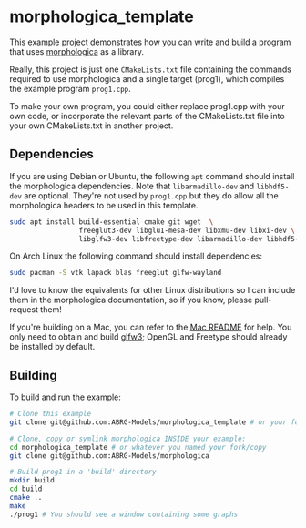 # morphologica_template

This example project demonstrates how you
can write and build a program that uses [morphologica](https://github.com/ABRG-Models/morphologica) as a library.

Really, this project is just one `CMakeLists.txt` file containing the
commands required to use morphologica and a single target (prog1),
which compiles the example program `prog1.cpp`.

To make your own program, you could either replace
prog1.cpp with your own code, or incorporate the relevant parts of the
CMakeLists.txt file into your own CMakeLists.txt in another project.

## Dependencies

If you are using Debian or Ubuntu, the following `apt` command should
install the morphologica dependencies. Note that `libarmadillo-dev`
and `libhdf5-dev` are optional. They're not used by `prog1.cpp` but they
do allow all the morphologica headers to be used in this template.

```bash
sudo apt install build-essential cmake git wget  \
                 freeglut3-dev libglu1-mesa-dev libxmu-dev libxi-dev \
                 libglfw3-dev libfreetype-dev libarmadillo-dev libhdf5-dev
```

On Arch Linux the following command should install dependencies:
```bash
sudo pacman -S vtk lapack blas freeglut glfw-wayland
```

I'd love to know the equivalents for other Linux distributions so I
can include them in the morphologica documentation, so if you know,
please pull-request them!

If you're building on a Mac, you can refer to the [Mac
README](https://github.com/ABRG-Models/morphologica/blob/main/README.build.mac.md#installation-dependencies-for-mac)
for help. You only need to obtain and build
[glfw3](https://github.com/ABRG-Models/morphologica/blob/main/README.build.mac.md#glfw3);
OpenGL and Freetype should already be installed by default.

## Building

To build and run the example:

```bash
# Clone this example
git clone git@github.com:ABRG-Models/morphologica_template # or your fork of it

# Clone, copy or symlink morphologica INSIDE your example:
cd morphologica_template # or whatever you named your fork/copy
git clone git@github.com:ABRG-Models/morphologica

# Build prog1 in a 'build' directory
mkdir build
cd build
cmake ..
make
./prog1 # You should see a window containing some graphs
```
